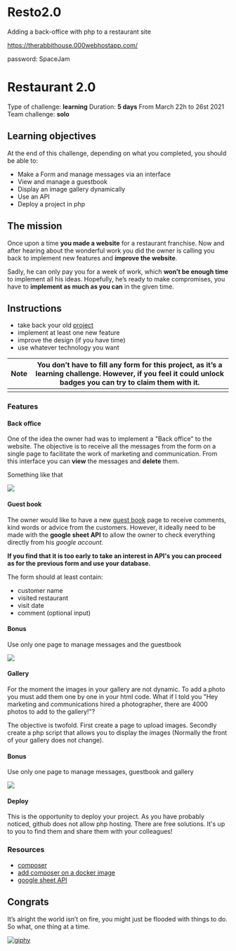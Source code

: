 # Resto2.0
Adding a back-office with php to a restaurant site 

https://therabbithouse.000webhostapp.com/

password: SpaceJam



# Restaurant 2.0  

Type of challenge: **learning**
Duration: **5 days**
From March 22h to 26st 2021
Team challenge: **solo**

## Learning objectives

At the end of this challenge, depending on what you completed, you should be able to:

- Make a Form and manage messages via an interface
- View and manage a guestbook
- Display an image gallery dynamically
- Use an API
- Deploy a project in php

## The mission

Once upon a time **you made a website** for a restaurant franchise. Now and after hearing about the wonderful work you did the owner is calling you back to implement new features and **improve the website**.

Sadly, he can only pay you for a week of work, which **won’t be enough time** to implement all his ideas. Hopefully, he’s ready to make compromises, you have to **implement as much as you can** in the given time.

## Instructions

- take back your old [project](https://github.com/becodeorg/BXL-Swartz-4-27/blob/master/1.The-Field/6.Bootstrap/restaurant.adoc)
- implement at least one new feature
- improve the design (if you have time)
- use whatever technology you want

| Note | You don’t have to fill any form for this project, as it’s a learning challenge. However, if you feel it could unlock **badges** you can try to claim them with it. |
| ---- | ------------------------------------------------------------ |
|      |                                                              |

### Features

#### Back office

One of the idea the owner had was to implement a "Back office" to the website. The objective is to receive all the messages from the form on a single page to facilitate the work of marketing and communication. From this interface you can **view** the messages and **delete** them.

Something like that

![](deletemessage.png)



#### Guest book

The owner would like to have a new [guest book](https://en.wikipedia.org/wiki/Guestbook) page to receive comments, kind words or advice from the customers. However, it ideally need to be made with the **google sheet API** to allow the owner to check everything directly from his *google account*.

**If you find that it is too early to take an interest in API's you can proceed as for the previous form and use your database.**

The form should at least contain:

- customer name
- visited restaurant
- visit date
- comment (optional input)

#### Bonus

Use only one page to manage messages and the guestbook

![](backofficeX2.png)



#### Gallery

For the moment the images in your gallery are not dynamic. To add a photo you must add them one by one in your html code. What if I told you "Hey marketing and communications hired a photographer, there are 4000 photos to add to the gallery!"?

The objective is twofold. First create a page to upload images.
Secondly create a php script that allows you to display the images (Normally the front of your gallery does not change).

#### Bonus

Use only one page to manage messages, guestbook and gallery

![](backofficeIMG.png)



#### Deploy

This is the opportunity to deploy your project. As you have probably noticed, github does not allow php hosting. There are free solutions. It's up to you to find them and share them with your colleagues!



### Resources

- [composer](https://getcomposer.org/)
- [add composer on a docker image](https://tinyurl.com/yxda5q7o)
- [google sheet API](https://developers.google.com/sheets/api/quickstart/php)

## Congrats

It’s alright the world isn’t on fire, you might just be flooded with things to do. So what, one thing at a time.

[![giphy](https://camo.githubusercontent.com/81248d4b3e370e2b55d85b260099725374b154e5a06ad06a06e6dc15a4c3ab96/68747470733a2f2f6d656469612e67697068792e636f6d2f6d656469612f316a597968734f646d4c394e7138426d4b702f67697068792e676966)](https://camo.githubusercontent.com/81248d4b3e370e2b55d85b260099725374b154e5a06ad06a06e6dc15a4c3ab96/68747470733a2f2f6d656469612e67697068792e636f6d2f6d656469612f316a597968734f646d4c394e7138426d4b702f67697068792e676966)
